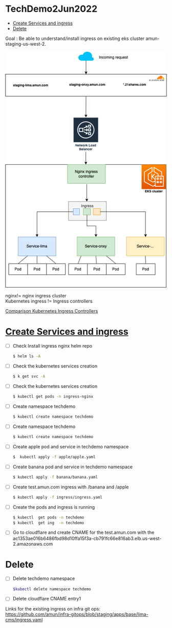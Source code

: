 # TechDemo2Jun2022

- [Create Services and ingress](#create)
- [Delete](#delete)


Goal : Be able to understand/install ingress on existing eks cluster amun-staging-us-west-2.



![image](img.png)

nginx!= nginx ingress cluster  
Kubernetes ingress != Ingress controllers

[Comparison Kubernetes Ingress Controllers](https://docs.google.com/spreadsheets/d/191WWNpjJ2za6-nbG4ZoUMXMpUK8KlCIosvQB0f-oq3k/edit#gid=907731238)

<a id="create"></a>
# [Create Services and ingress](https://kubernetes.github.io/ingress-nginx/deploy/)

- [ ] Check Install ingress nginx helm repo
    ```bash
    $ helm ls -A
    ```
- [ ] Check the kubernetes services creation
    ```bash
    $ k get svc -A
    ```  
- [ ] Check the kubernetes services creation
    ```bash
    $ kubectl get pods -n ingress-nginx
    ```  



- [ ] Create namespace techdemo
    ```bash
    $ kubectl create namespace techdemo
    ```  

- [ ] Create namespace techdemo
    ```bash
    $ kubectl create namespace techdemo
    ```  

- [ ] Create apple pod and service in techdemo namespace
    ```bash
    $  kubectl apply -f apple/apple.yaml  
    ```      

- [ ] Create banana pod and service in techdemo namespace
    ```bash
    $ kubectl apply -f banana/banana.yaml  
    ```
- [ ] Create test.amun.com ingress with /banana and /apple
    ```bash
    $ kubectl apply -f ingress/ingress.yaml
    ```       

- [ ] Create the pods and ingress is running
    ```bash
    $ kubectl  get pods -n techdemo
    $ kubectl  get ing  -n techdemo
    ```
 
- [ ] Go to cloudflare and create CNAME for the test.amun.com with the ac1353ae016b6486fbd98d10ffa15f3a-cb791fc66e816ab3.elb.us-west-2.amazonaws.com


<a id="delete"></a>
# Delete
- [ ] Delete techdemo namespace 
    ```bash
    $kubectl delete namespace techdemo
    ```
- [ ] Delete cloudflare CNAME entry1



Links for the existing ingress on infra git ops:
https://github.com/amun/infra-gitops/blob/staging/apps/base/lima-cms/ingress.yaml